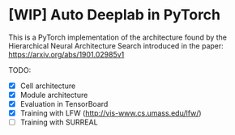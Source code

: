 # [WIP] Auto Deeplab in PyTorch 

This is a PyTorch implementation of the architecture found by the Hierarchical Neural Architecture Search introduced in the paper: https://arxiv.org/abs/1901.02985v1

TODO:
- [x]  Cell architecture
- [x]  Module architecture
- [x]  Evaluation in TensorBoard
- [x]  Training with LFW (http://vis-www.cs.umass.edu/lfw/)
- [ ]  Training with SURREAL
